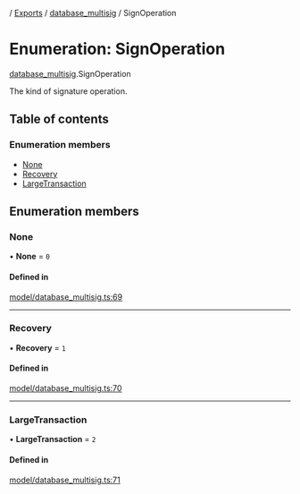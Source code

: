 [](../README.md) / [Exports](../modules.md) / [database\_multisig](../modules/database_multisig.md) / SignOperation

# Enumeration: SignOperation

[database_multisig](../modules/database_multisig.md).SignOperation

The kind of signature operation.

## Table of contents

### Enumeration members

- [None](database_multisig.SignOperation.md#none)
- [Recovery](database_multisig.SignOperation.md#recovery)
- [LargeTransaction](database_multisig.SignOperation.md#largetransaction)

## Enumeration members

### None

• **None** = `0`

#### Defined in

[model/database_multisig.ts:69](https://github.com/ieigen/eigen_service/blob/5c9c266/src/model/database_multisig.ts#L69)

___

### Recovery

• **Recovery** = `1`

#### Defined in

[model/database_multisig.ts:70](https://github.com/ieigen/eigen_service/blob/5c9c266/src/model/database_multisig.ts#L70)

___

### LargeTransaction

• **LargeTransaction** = `2`

#### Defined in

[model/database_multisig.ts:71](https://github.com/ieigen/eigen_service/blob/5c9c266/src/model/database_multisig.ts#L71)
